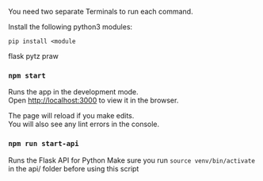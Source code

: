You need two separate Terminals to run each command.

Install the following python3 modules:

`pip install <module`

flask
pytz
praw


### `npm start`

Runs the app in the development mode.<br />
Open [http://localhost:3000](http://localhost:3000) to view it in the browser.

The page will reload if you make edits.<br />
You will also see any lint errors in the console.

### `npm run start-api`
Runs the Flask API for Python 
Make sure you run `source venv/bin/activate` in the api/ folder before using this script
